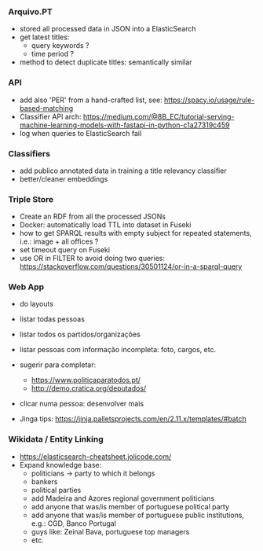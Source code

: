 ### Arquivo.PT
  - stored all processed data in JSON into a ElasticSearch
  - get latest titles:
      - query keywords ?
      - time period ?
  - method to detect duplicate titles: semantically similar


### API
 - add also 'PER' from a hand-crafted list, see: https://spacy.io/usage/rule-based-matching
 - Classifier API arch: https://medium.com/@8B_EC/tutorial-serving-machine-learning-models-with-fastapi-in-python-c1a27319c459
 - log when queries to ElasticSearch fail


### Classifiers
 - add publico annotated data in training a title relevancy classifier 
 - better/cleaner embeddings


### Triple Store
 - Create an RDF from all the processed JSONs
 - Docker: automatically load TTL into dataset in Fuseki 
 - how to get SPARQL results with empty subject for repeated statements, i.e.: image + all offices ?
 - set timeout query on Fuseki 
 - use OR in FILTER to avoid doing two queries: 
        https://stackoverflow.com/questions/30501124/or-in-a-sparql-query


### Web App
   - do layouts 
   - listar todas pessoas
   - listar todos os partidos/organizações
   - listar pessoas com informação incompleta: foto, cargos, etc.
   - sugerir para completar:
        - https://www.politicaparatodos.pt/
        - http://demo.cratica.org/deputados/            

   - clicar numa pessoa: desenvolver mais
   - Jinga tips: https://jinja.palletsprojects.com/en/2.11.x/templates/#batch


### Wikidata / Entity Linking
 - https://elasticsearch-cheatsheet.jolicode.com/
 - Expand knowledge base:
     - politicians -> party to which it belongs
     - bankers
     - political parties
     - add Madeira and Azores regional government politicians
     - add anyone that was/is member of portuguese political party
     - add anyone that was/is member of portuguese public institutions, e.g.: CGD, Banco Portugal
     - guys like: Zeinal Bava, portuguese top managers
     - etc.